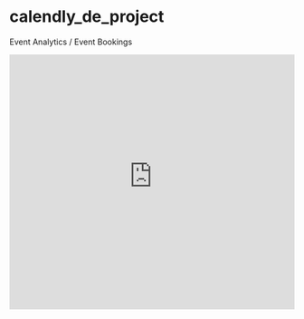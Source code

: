 # calendly_de_project
Event Analytics / Event Bookings
<iframe src="https://calendlydeproject-appyqylkjarclbyan5flhr.streamlit.app/?embed=true" width="100%" height="450" frameborder="0"></iframe>
